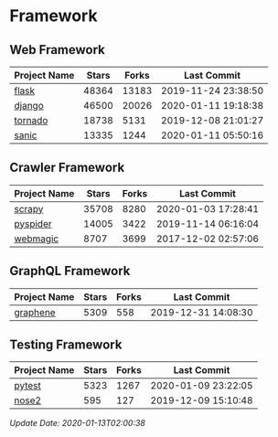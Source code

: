 # Framework

## Web Framework

| Project Name | Stars | Forks | Last Commit |
| ------------ | ----- | ----- | ----------- |
| [flask](https://github.com/pallets/flask) | 48364 | 13183 | 2019-11-24 23:38:50 |
| [django](https://github.com/django/django) | 46500 | 20026 | 2020-01-11 19:18:38 |
| [tornado](https://github.com/tornadoweb/tornado) | 18738 | 5131 | 2019-12-08 21:01:27 |
| [sanic](https://github.com/huge-success/sanic) | 13335 | 1244 | 2020-01-11 05:50:16 |

## Crawler Framework

| Project Name | Stars | Forks | Last Commit |
| ------------ | ----- | ----- | ----------- |
| [scrapy](https://github.com/scrapy/scrapy) | 35708 | 8280 | 2020-01-03 17:28:41 |
| [pyspider](https://github.com/binux/pyspider) | 14005 | 3422 | 2019-11-14 06:16:04 |
| [webmagic](https://github.com/code4craft/webmagic) | 8707 | 3699 | 2017-12-02 02:57:06 |

## GraphQL Framework

| Project Name | Stars | Forks | Last Commit |
| ------------ | ----- | ----- | ----------- |
| [graphene](https://github.com/graphql-python/graphene) | 5309 | 558 | 2019-12-31 14:08:30 |

## Testing Framework

| Project Name | Stars | Forks | Last Commit |
| ------------ | ----- | ----- | ----------- |
| [pytest](https://github.com/pytest-dev/pytest) | 5323 | 1267 | 2020-01-09 23:22:05 |
| [nose2](https://github.com/nose-devs/nose2) | 595 | 127 | 2019-12-09 15:10:48 |

*Update Date: 2020-01-13T02:00:38*